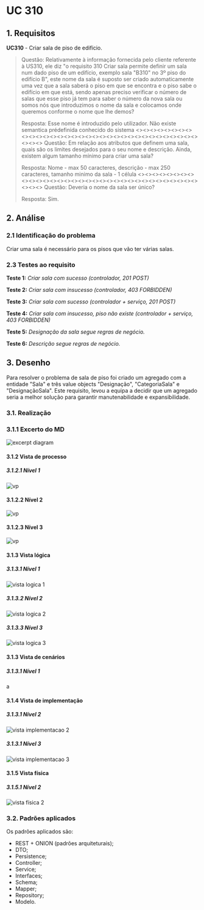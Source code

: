 # UC 310

## 1. Requisitos

**UC310** - Criar sala de piso de edifício.

> Questão: Relativamente à informação fornecida pelo cliente referente à US310, ele diz "o requisito 310 Criar sala permite definir um sala num dado piso de um edifício, exemplo sala "B310" no 3º piso do edifício B", este nome da sala é suposto ser criado automaticamente uma vez que a sala saberá o piso em que se encontra e o piso sabe o edifício em que está, sendo apenas preciso verificar o número de salas que esse piso já  tem para saber o número da nova sala ou somos nós que introduzimos o nome da sala e colocamos onde queremos conforme o nome que lhe demos?
>
> Resposta: Esse nome é introduzido pelo utilizador. Não existe semantica prédefinida conhecido do sistema
> <><><><><><><><><><><><><><><><><><><><><><><><><><><><><><><><><><><><>
> Questão: Em relação aos atributos que definem uma sala, quais são os limites desejados para o seu nome e descrição. Ainda, existem algum tamanho mínimo para criar uma sala?
> 
> Resposta: Nome - max 50 caracteres, descrição - max 250 caracteres, tamanho minimo da sala - 1 célula
> <><><><><><><><><><><><><><><><><><><><><><><><><><><><><><><><><><><><>
> Questão: Deveria o nome da sala ser único?
>
> Resposta: Sim.

## 2. Análise

### 2.1 Identificação do problema

Criar uma sala é necessário para os pisos que vão ter várias salas.

### 2.3 Testes ao requisito

**Teste 1:** *Criar sala com sucesso (controlador, 201 POST)*

**Teste 2:** *Criar sala com insucesso (controlador, 403 FORBIDDEN)*

**Teste 3:** *Criar sala com sucesso (controlador + serviço, 201 POST)*

**Teste 4:** *Criar sala com insucesso, piso não existe (controlador + serviço, 403 FORBIDDEN)*

**Teste 5:** *Designação da sala segue regras de negócio.*

**Teste 6:** *Descrição segue regras de negócio.*

## 3. Desenho

Para resolver o problema de sala de piso foi criado um agregado com a entidade "Sala" e três value objects "Designação", "CategoriaSala" e "DesignaçãoSala". Este requisito, levou a equipa a decidir que um agregado seria a melhor solução para garantir manutenabilidade e expansibilidade.

### 3.1. Realização

### 3.1.1 Excerto do MD

![excerpt diagram](ed310.svg "ed310.svg")

#### 3.1.2 Vista de processo

##### 3.1.2.1 Nível 1

![vp](../UC310/Nível%201/vp1.svg "vp1.svg")

#### 3.1.2.2 Nível 2

![vp](../UC310/Nível%202/vp2.svg "vp2.svg")

#### 3.1.2.3 Nível 3

![vp](../UC310/Nível%203/vp310.svg "vp3.svg")

#### 3.1.3 Vista lógica

##### 3.1.3.1 Nível 1

![vista logica 1](/docs/logical_view/level1/vl1.svg "Vista lógica - nível 1")

##### 3.1.3.2 Nível 2

![vista logica 2](/docs/logical_view/level2/vl2.svg "Vista lógica - nível 2")

##### 3.1.3.3 Nível 3

![vista logica 3](/docs/logical_view/level3/vl3.svg "Vista lógica - nível 3")

#### 3.1.3 Vista de cenários

##### 3.1.3.1 Nível 1

a

#### 3.1.4 Vista de implementação

##### 3.1.3.1 Nível 2

![vista implementacao 2](/docs/implementation_view/iv2.svg "Vista implementação - nível 2")

##### 3.1.3.1 Nível 3

![vista implementacao 3](/docs/implementation_view/iv3.svg "Vista implementação - nível 3")

#### 3.1.5 Vista física

##### 3.1.5.1 Nível 2

![vista física 2](/docs/physical_view/level2/vf2.svg "Vista física - nível 2")

### 3.2. Padrões aplicados

Os padrões aplicados são:

- REST + ONION (padrões arquiteturais);
- DTO;
- Persistence;
- Controller;
- Service;
- Interfaces;
- Schema;
- Mapper;
- Repository;
- Modelo.

